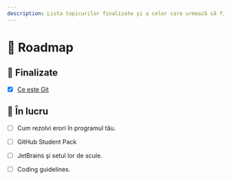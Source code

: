 ```yaml
---
description: Lista topicurilor finalizate şi a celor care urmează să fie adăugate aici
---
```


# 🚙 Roadmap

## 🏁 Finalizate

* [x] [Ce este Git](docs/git-istoria-fisierelor-tale/)

## 🔨 În lucru

* [ ] Cum rezolvi erori în programul tău.
* [ ] GitHub Student Pack
* [ ] JetBrains şi setul lor de scule.
* [ ] Coding guidelines.



